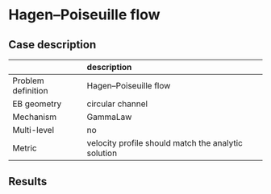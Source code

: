 # Hagen–Poiseuille flow

## Case description

|                    | description                                         |
|:-------------------|:----------------------------------------------------|
| Problem definition | Hagen–Poiseuille flow                               |
| EB geometry        | circular channel                                    |
| Mechanism          | GammaLaw                                            |
| Multi-level        | no                                                  |
| Metric             | velocity profile should match the analytic solution |

## Results
